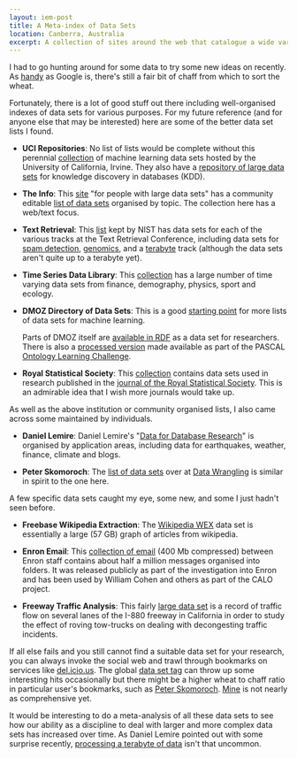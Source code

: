 ```yaml
--- 
layout: iem-post
title: A Meta-index of Data Sets
location: Canberra, Australia
excerpt: A collection of sites around the web that catalogue a wide variety of data sets that may be useful to machine learning researchers.
---
```


I had to go hunting around for some data to try some new ideas on recently.
As [handy][google] as Google is, there's still a fair bit of 
chaff from which to sort the wheat.  

[google]: http://google.com/search?q=machine+learning+data+sets

Fortunately, there is a lot of good stuff out there including well-organised
indexes of data sets for various purposes. For my future reference (and for
anyone else that may be interested) here are some of the better data set lists
I found.

*	**UCI Repositories**:
	No list of lists would be complete without this perennial [collection][uci]
	of machine learning data sets hosted by the University of California, 
	Irvine. They also have a [repository of large data sets][kdd] for 
	knowledge discovery in databases (KDD).

[kdd]: http://kdd.ics.uci.edu/
[uci]: http://archive.ics.uci.edu/ml/

*	**The Info**: 
	This [site][theinfo] "for people with large data sets" has a community
	editable [list of data sets][theinfo_data] organised by topic. The 
	collection here has a web/text focus.

[theinfo]: http://theinfo.org
[theinfo_data]: http://theinfo.org/get/data

*	**Text Retrieval**:
	This [list][trec] kept by NIST has data sets for each of the various
	tracks at the Text Retrieval Conference, including data sets for 
	[spam detection](http://trec.nist.gov/data/spam.html),
	[genomics](http://trec.nist.gov/data/genomics.html),
	and a [terabyte](http://trec.nist.gov/data/terabyte.html) track
	(although the data sets aren't quite up to a terabyte yet).

[trec]: http://trec.nist.gov/data.html

*	**Time Series Data Library**:
	This [collection][tsdl] has a large number of time varying data sets from
	finance, demography, physics, sport and ecology. 

[tsdl]: http://www-personal.buseco.monash.edu.au/~hyndman/TSDL/

*	**DMOZ Directory of Data Sets**:
	This is a good [starting point][dmoz] for more lists of data sets for 
	machine learning.
	
	Parts of DMOZ itself are [available in RDF][dmoz_data] as a data set for 
	researchers. There is also a [processed version][dmoz_processed] made
	available as part of the PASCAL [Ontology Learning Challenge][olc].

[dmoz]: http://www.dmoz.org/Computers/Artificial_Intelligence/Machine_Learning/Datasets/
[dmoz_data]: http://rdf.dmoz.org/
[dmoz_processed]: http://olc.ijs.si/dmozReadme.html
[olc]: http://olc.ijs.si/

*	**Royal Statistical Society**:
	This [collection][rss_data] contains data sets used in research published in 
	the [journal of the Royal Statistical Society][rss]. This is an admirable
	idea that I wish more journals would take up.

[rss_data]: http://www.blackwellpublishing.com/rss/ 
[rss]: http://www.rss.org.uk/ 

As well as the above institution or community organised lists, I also came 
across some maintained by individuals.

*	**Daniel Lemire**: 
	Daniel Lemire's "[Data for Database Research][lemire]" is organised by 
	application areas, including data for earthquakes, weather, finance, climate 
	and blogs.

[lemire]:  http://www.daniel-lemire.com/blog/data-for-data-mining/

*	**Peter Skomoroch**:
	The [list of data sets][skomoroch] over at [Data Wrangling][data_wrangling] 
	is similar in spirit to the one here.

[skomoroch]: http://www.datawrangling.com/some-datasets-available-on-the-web.html
[data_wrangling]: http://www.datawrangling.com/

A few specific data sets caught my eye, some new, and some I just hadn't seen 
before.

*	**Freebase Wikipedia Extraction**:
	The [Wikipedia WEX][wex] data set is 
	essentially a large (57 GB) graph of articles from wikipedia. 

[wex]: http://download.freebase.com/wex/
	
*	**Enron Email**:
	This [collection of email][enron] (400 Mb compressed) between Enron staff 
	contains about half a million messages organised into folders. It was
	released publicly as part of the investigation into Enron and has been
	used by William Cohen and others as part of the CALO project.

[enron]: http://www.cs.cmu.edu/~enron/

*	**Freeway Traffic Analysis**:
	This fairly [large data set][freeway] is a record of traffic flow on
	several lanes of the I-880 freeway in California in order to study the
	effect of roving tow-trucks on dealing with decongesting traffic 
	incidents.

[freeway]: http://ipa.eecs.berkeley.edu/~pettyk/FSP/

If all else fails and you still cannot find a suitable data set for your 
research, you can always invoke the social web and trawl through bookmarks
on services like [del.icio.us](http://del.icio.us). The global 
[data set tag][global_tag] can throw up some interesting hits occasionally but
there might be a higher wheat to chaff ratio in particular user's bookmarks,
such as [Peter Skomoroch][skomoroch_tag]. [Mine][] is not nearly as 
comprehensive yet.

[global_tag]: http://del.icio.us/tag/dataset
[skomoroch_tag]: http://del.icio.us/pskomoroch/dataset
[mine]: http://del.icio.us/mreid/dataset

It would be interesting to do a meta-analysis of all these data sets to see how
our ability as a discipline to deal with larger and more complex data sets has
increased over time. As Daniel Lemire pointed out with some surprise recently,
[processing a terabyte of data][small_terabyte] isn't that uncommon.

[small_terabyte]: http://www.daniel-lemire.com/blog/archives/2008/02/21/when-a-terabyte-is-small/
